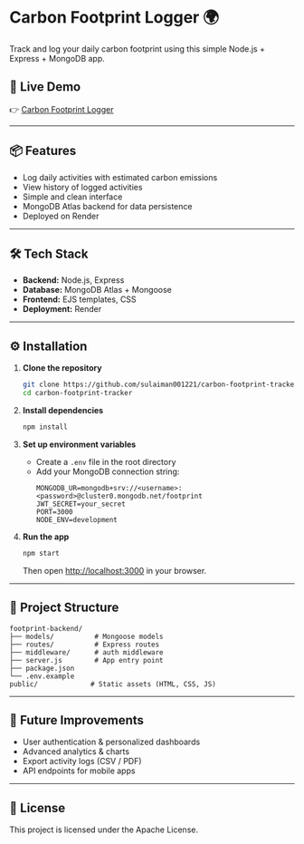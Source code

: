 # Carbon Footprint Logger 🌍

Track and log your daily carbon footprint using this simple Node.js + Express + MongoDB app.

## 🚀 Live Demo
👉 [Carbon Footprint Logger](https://carbon-footprint-logger.onrender.com/)

---

## 📦 Features
- Log daily activities with estimated carbon emissions
- View history of logged activities
- Simple and clean interface
- MongoDB Atlas backend for data persistence
- Deployed on Render

---

## 🛠️ Tech Stack
- **Backend:** Node.js, Express
- **Database:** MongoDB Atlas + Mongoose
- **Frontend:** EJS templates, CSS
- **Deployment:** Render

---

## ⚙️ Installation

1. **Clone the repository**
   ```bash
   git clone https://github.com/sulaiman001221/carbon-footprint-tracker.git
   cd carbon-footprint-tracker
   ```

2. **Install dependencies**
   ```bash
   npm install
   ```

3. **Set up environment variables**
   - Create a `.env` file in the root directory
   - Add your MongoDB connection string:
     ```env
     MONGODB_UR=mongodb+srv://<username>:<password>@cluster0.mongodb.net/footprint
     JWT_SECRET=your_secret
     PORT=3000
     NODE_ENV=development
     ```

4. **Run the app**
   ```bash
   npm start
   ```
   Then open [http://localhost:3000](http://localhost:3000) in your browser.

---

## 📂 Project Structure
```
footprint-backend/
├── models/          # Mongoose models
├── routes/          # Express routes
├── middleware/      # auth middleware                   
├── server.js        # App entry point
├── package.json
└── .env.example
public/             # Static assets (HTML, CSS, JS)
```

---

## 🌱 Future Improvements
- User authentication & personalized dashboards
- Advanced analytics & charts
- Export activity logs (CSV / PDF)
- API endpoints for mobile apps

---

## 📝 License
This project is licensed under the Apache License.
